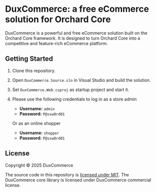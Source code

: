 # DuxCommerce: a free eCommerce solution for Orchard Core

DuxCommerce is a powerful and free eCommerce solution built on the Orchard Core framework. It is designed to turn Orchard Core into a competitive and feature-rich eCommerce platform.

## Getting Started

1. Clone this repository.

2. Open `DuxCommerce.Source.sln` in Visual Studio and build the solution.

3. Set `DuxCommerce.Web.csproj` as startup project and start it.

4. Please use the following credentials to log in as a store admin

    * **Username:** `admin`
    * **Password:** `P@ssw0rd01`

    Or as an online shopper

    * **Username:** `shopper`
    * **Password:** `P@ssw0rd01`

## License

Copyright © 2025 DuxCommerce

The source code in this repository is [licensed under MIT](https://github.com/DuxCommerce/DuxCommerce.Source/blob/main/LICENSE.md). The DuxCommerce core library is licensed under DuxCommerce commercial license.
